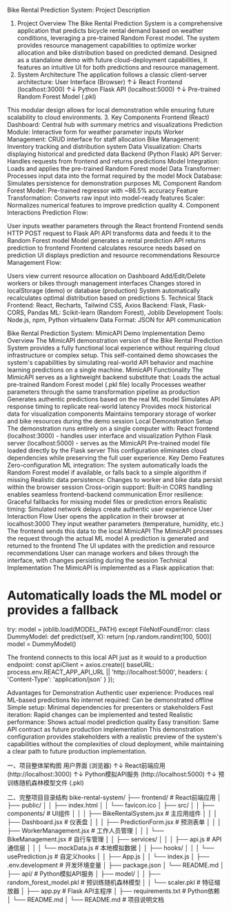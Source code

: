 Bike Rental Prediction System: Project Description
1. Project Overview
The Bike Rental Prediction System is a comprehensive application that predicts bicycle rental demand based on weather conditions, leveraging a pre-trained Random Forest model. The system provides resource management capabilities to optimize worker allocation and bike distribution based on predicted demand. Designed as a standalone demo with future cloud-deployment capabilities, it features an intuitive UI for both predictions and resource management.
2. System Architecture
The application follows a classic client-server architecture:
User Interface (Browser)
        ↑↓
React Frontend (localhost:3000)
        ↑↓
Python Flask API (localhost:5000)
        ↑↓
Pre-trained Random Forest Model (.pkl)

This modular design allows for local demonstration while ensuring future scalability to cloud environments.
3. Key Components
Frontend (React)
Dashboard: Central hub with summary metrics and visualizations
Prediction Module: Interactive form for weather parameter inputs
Worker Management: CRUD interface for staff allocation
Bike Management: Inventory tracking and distribution system
Data Visualization: Charts displaying historical and predicted data
Backend (Python Flask)
API Server: Handles requests from frontend and returns predictions
Model Integration: Loads and applies the pre-trained Random Forest model
Data Transformer: Processes input data into the format required by the model
Mock Database: Simulates persistence for demonstration purposes
ML Component
Random Forest Model: Pre-trained regressor with ~86.5% accuracy
Feature Transformation: Converts raw input into model-ready features
Scaler: Normalizes numerical features to improve prediction quality
4. Component Interactions
Prediction Flow:


User inputs weather parameters through the React frontend
Frontend sends HTTP POST request to Flask API
API transforms data and feeds it to the Random Forest model
Model generates a rental prediction
API returns prediction to frontend
Frontend calculates resource needs based on prediction
UI displays prediction and resource recommendations
Resource Management Flow:


Users view current resource allocation on Dashboard
Add/Edit/Delete workers or bikes through management interfaces
Changes stored in localStorage (demo) or database (production)
System automatically recalculates optimal distribution based on predictions
5. Technical Stack
Frontend: React, Recharts, Tailwind CSS, Axios
Backend: Flask, Flask-CORS, Pandas
ML: Scikit-learn (Random Forest), Joblib
Development Tools: Node.js, npm, Python virtualenv
Data Format: JSON for API communication



Bike Rental Prediction System: MimicAPI Demo Implementation
Demo Overview
The MimicAPI demonstration version of the Bike Rental Prediction System provides a fully functional local experience without requiring cloud infrastructure or complex setup. This self-contained demo showcases the system's capabilities by simulating real-world API behavior and machine learning predictions on a single machine.
MimicAPI Functionality
The MimicAPI serves as a lightweight backend substitute that:
Loads the actual pre-trained Random Forest model (.pkl file) locally
Processes weather parameters through the same transformation pipeline as production
Generates authentic predictions based on the real ML model
Simulates API response timing to replicate real-world latency
Provides mock historical data for visualization components
Maintains temporary storage of worker and bike resources during the demo session
Local Demonstration Setup
The demonstration runs entirely on a single computer with:
React frontend (localhost:3000) - handles user interface and visualization
Python Flask server (localhost:5000) - serves as the MimicAPI
Pre-trained model file loaded directly by the Flask server
This configuration eliminates cloud dependencies while preserving the full user experience.
Key Demo Features
Zero-configuration ML integration: The system automatically loads the Random Forest model if available, or falls back to a simple algorithm if missing
Realistic data persistence: Changes to worker and bike data persist within the browser session
Cross-origin support: Built-in CORS handling enables seamless frontend-backend communication
Error resilience: Graceful fallbacks for missing model files or prediction errors
Realistic timing: Simulated network delays create authentic user experience
User Interaction Flow
User opens the application in their browser at localhost:3000
They input weather parameters (temperature, humidity, etc.)
The frontend sends this data to the local MimicAPI
The MimicAPI processes the request through the actual ML model
A prediction is generated and returned to the frontend
The UI updates with the prediction and resource recommendations
User can manage workers and bikes through the interface, with changes persisting during the session
Technical Implementation
The MimicAPI is implemented as a Flask application that:
# Automatically loads the ML model or provides a fallback
try:
    model = joblib.load(MODEL_PATH)
except FileNotFoundError:
    class DummyModel:
        def predict(self, X):
            return [np.random.randint(100, 500)]
    model = DummyModel()

The frontend connects to this local API just as it would to a production endpoint:
const apiClient = axios.create({
  baseURL: process.env.REACT_APP_API_URL || 'http://localhost:5000',
  headers: { 'Content-Type': 'application/json' }
});

Advantages for Demonstration
Authentic user experience: Produces real ML-based predictions
No internet required: Can be demonstrated offline
Simple setup: Minimal dependencies for presenters or stakeholders
Fast iteration: Rapid changes can be implemented and tested
Realistic performance: Shows actual model prediction quality
Easy transition: Same API contract as future production implementation
This demonstration configuration provides stakeholders with a realistic preview of the system's capabilities without the complexities of cloud deployment, while maintaining a clear path to future production implementation.


一、项目整体架构图
用户界面 (浏览器)
     ↑↓
React前端应用 (http://localhost:3000)
     ↑↓
Python模拟API服务 (http://localhost:5000)
     ↑↓
预训练随机森林模型文件 (.pkl)

二、完整项目目录结构
bike-rental-system/
├── frontend/                  # React前端应用
│   ├── public/
│   │   ├── index.html
│   │   └── favicon.ico
│   ├── src/
│   │   ├── components/        # UI组件
│   │   │   ├── BikeRentalSystem.jsx       # 主应用组件
│   │   │   ├── Dashboard.jsx              # 仪表盘
│   │   │   ├── PredictionForm.jsx         # 预测表单
│   │   │   ├── WorkerManagement.jsx       # 工作人员管理
│   │   │   └── BikeManagement.jsx         # 自行车管理
│   │   ├── services/
│   │   │   ├── api.js         # API通信层
│   │   │   └── mockData.js    # 本地模拟数据
│   │   ├── hooks/
│   │   │   └── usePrediction.js  # 自定义hooks
│   │   ├── App.js
│   │   └── index.js
│   ├── .env.development       # 开发环境变量
│   ├── package.json
│   └── README.md
│
├── api/                       # Python模拟API服务
│   ├── model/
│   │   ├── random_forest_model.pkl  # 预训练随机森林模型
│   │   └── scaler.pkl               # 特征缩放器
│   ├── app.py                 # Flask API主程序
│   ├── requirements.txt       # Python依赖
│   └── README.md
│
└── README.md                  # 项目说明文档

